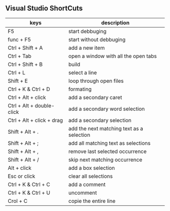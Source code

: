 ## Visual Studio ShortCuts

| keys | description |
| --- | --- |
| F5 | start debbuging |
| func + F5 | start without debbuging |
| Ctrl + Shift + A | add a new item |
| Ctrl + Tab | open a window with all the open tabs |
| Ctrl + Shift + B | build |
| Ctrl + L | select a line |
| Shift + E | loop through open files |
| Ctrl + K & Ctrl + D | formating |
| Ctrl + Alt + click | add a secondary caret |
| Ctrl + Alt + double-click | add a secondary word selection |
| Ctrl + Alt + click + drag | add a secondary selection |
| Shift + Alt + . | add the next matching text as a selection |
| Shift + Alt + ; | add all matching text as selections |
| Shift + Alt + , | remove last selected occurrence |
| Shift + Alt + / | skip next matching occurrence |
| Alt + click | add a box selection |
| Esc or click | clear all selections |
| Ctrl + K & Ctrl + C | add a comment |
| Ctrl + K & Ctrl + U | uncomment |
| Crol + C | copie the entire line |